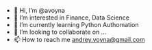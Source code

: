- 👋 Hi, I’m @avoyna
- 👀 I’m interested in Finance, Data Science
- 🌱 I’m currently learning Python Authomation
- 💞️ I’m looking to collaborate on ...
- 📫 How to reach me andrey.voyna@gmail.com

<!---
avoyna/avoyna is a ✨ special ✨ repository because its `README.md` (this file) appears on your GitHub profile.
You can click the Preview link to take a look at your changes.
--->
